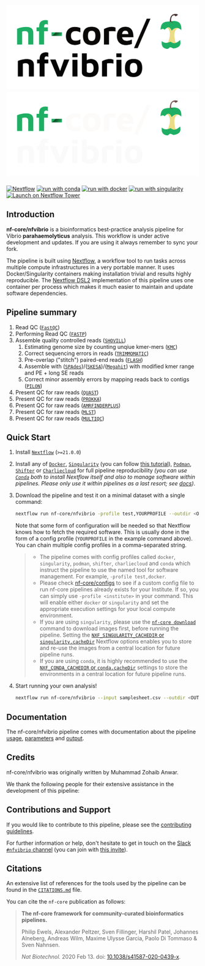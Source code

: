 # ![nf-core/nfvibrio](docs/images/nf-core-nfvibrio_logo_light.png#gh-light-mode-only) ![nf-core/nfvibrio](docs/images/nf-core-nfvibrio_logo_dark.png#gh-dark-mode-only)

<!-- [![AWS CI](https://img.shields.io/badge/CI%20tests-full%20size-FF9900?labelColor=000000&logo=Amazon%20AWS)](https://nf-co.re/nfvibrio/results)[![Cite with Zenodo](http://img.shields.io/badge/DOI-10.5281/zenodo.XXXXXXX-1073c8?labelColor=000000)](https://doi.org/10.5281/zenodo.XXXXXXX) -->

[![Nextflow](https://img.shields.io/badge/nextflow%20DSL2-%E2%89%A522.10.1-23aa62.svg)](https://www.nextflow.io/)
[![run with conda](http://img.shields.io/badge/run%20with-conda-3EB049?labelColor=000000&logo=anaconda)](https://docs.conda.io/en/latest/)
[![run with docker](https://img.shields.io/badge/run%20with-docker-0db7ed?labelColor=000000&logo=docker)](https://www.docker.com/)
[![run with singularity](https://img.shields.io/badge/run%20with-singularity-1d355c.svg?labelColor=000000)](https://sylabs.io/docs/)
[![Launch on Nextflow Tower](https://img.shields.io/badge/Launch%20%F0%9F%9A%80-Nextflow%20Tower-%234256e7)](https://tower.nf/launch?pipeline=https://github.com/nf-core/nfvibrio)

<!-- [![Get help on Slack](http://img.shields.io/badge/slack-nf--core%20%23nfvibrio-4A154B?labelColor=000000&logo=slack)](https://nfcore.slack.com/channels/  
nfvibrio)[![Follow on Twitter](http://img.shields.io/badge/twitter-%40nf__core-1DA1F2?labelColor=000000&logo=twitter)](https://twitter.com/nf_core)[![Watch on YouTube](http://img.shields.io/badge/youtube-nf--core-FF0000?labelColor=000000&logo=youtube)](https://www.youtube.com/c/nf-core) -->

## Introduction

<!-- TODO nf-core: Write a 1-2 sentence summary of what data the pipeline is for and what it does -->

**nf-core/nfvibrio** is a bioinformatics best-practice analysis pipeline for Vibrio __parahaemolyticus__ analysis. This workflow is under active development and updates. If you are using it always remember to sync your fork. 

The pipeline is built using [Nextflow](https://www.nextflow.io), a workflow tool to run tasks across multiple compute infrastructures in a very portable manner. It uses Docker/Singularity containers making installation trivial and results highly reproducible. The [Nextflow DSL2](https://www.nextflow.io/docs/latest/dsl2.html) implementation of this pipeline uses one container per process which makes it much easier to maintain and update software dependencies. <!-- Where possible, these processes have been submitted to and installed from [nf-core/modules](https://github.com/nf-core/modules) in order to make them available to all nf-core pipelines, and to everyone within the Nextflow community! -->

<!-- TODO nf-core: Add full-sized test dataset and amend the paragraph below if applicable 

On release, automated continuous integration tests run the pipeline on a full-sized dataset on the AWS cloud infrastructure. This ensures that the pipeline runs on AWS, has sensible resource allocation defaults set to run on real-world datasets, and permits the persistent storage of results to benchmark between pipeline releases and other analysis sources.The results obtained from the full-sized test can be viewed on the [nf-core website](https://nf-co.re/nfvibrio/results).
-->

## Pipeline summary

<!-- TODO nf-core: Fill in short bullet-pointed list of the default steps in the pipeline -->

1. Read QC ([`FastQC`](https://www.bioinformatics.babraham.ac.uk/projects/fastqc/))
2. Performing Read QC ([`FASTP`](https://github.com/OpenGene/fastp))
3. Assemble quality controlled reads ([`SHOVILL`](https://github.com/tseemann/shovill))
   1. Estimating genome size by counting unqiue kmer-mers ([`KMC`](https://github.com/refresh-bio/KMC))
   2. Correct sequencing errors in reads ([`TRIMMOMATIC`](https://github.com/usadellab/Trimmomatic))
   3. Pre-overlap ("stitch") paired-end reads ([`FLASH`](https://ccb.jhu.edu/software/FLASH/))
   4. Assemble with ([`SPAdes`](https://github.com/tseemann/shovill))/([`SKESA`](https://github.com/tseemann/shovill))/([`Megahit`](https://github.com/tseemann/shovill)) with modified kmer range and PE + long SE reads
   5. Correct minor assembly errors by mapping reads back to contigs ([`PILON`](https://github.com/tseemann/shovill))
4. Present QC for raw reads ([`QUAST`](http://multiqc.info/))
5. Present QC for raw reads ([`PROKKA`](http://multiqc.info/))
6. Present QC for raw reads ([`AMRFINDERPLUS`](http://multiqc.info/))
7. Present QC for raw reads ([`MLST`](http://multiqc.info/))
8. Present QC for raw reads ([`MULTIQC`](http://multiqc.info/))


## Quick Start

1. Install [`Nextflow`](https://www.nextflow.io/docs/latest/getstarted.html#installation) (`>=21.0.0`)

2. Install any of [`Docker`](https://docs.docker.com/engine/installation/), [`Singularity`](https://www.sylabs.io/guides/3.0/user-guide/) (you can follow [this tutorial](https://singularity-tutorial.github.io/01-installation/)), [`Podman`](https://podman.io/), [`Shifter`](https://nersc.gitlab.io/development/shifter/how-to-use/) or [`Charliecloud`](https://hpc.github.io/charliecloud/) for full pipeline reproducibility _(you can use [`Conda`](https://conda.io/miniconda.html) both to install Nextflow itself and also to manage software within pipelines. Please only use it within pipelines as a last resort; see [docs](https://nf-co.re/usage/configuration#basic-configuration-profiles))_.

3. Download the pipeline and test it on a minimal dataset with a single command:

   ```bash
   nextflow run nf-core/nfvibrio -profile test,YOURPROFILE --outdir <OUTDIR>
   ```

   Note that some form of configuration will be needed so that Nextflow knows how to fetch the required software. This is usually done in the form of a config profile (`YOURPROFILE` in the example command above). You can chain multiple config profiles in a comma-separated string.

   > - The pipeline comes with config profiles called `docker`, `singularity`, `podman`, `shifter`, `charliecloud` and `conda` which instruct the pipeline to use the named tool for software management. For example, `-profile test,docker`.
   > - Please check [nf-core/configs](https://github.com/nf-core/configs#documentation) to see if a custom config file to run nf-core pipelines already exists for your Institute. If so, you can simply use `-profile <institute>` in your command. This will enable either `docker` or `singularity` and set the appropriate execution settings for your local compute environment.
   > - If you are using `singularity`, please use the [`nf-core download`](https://nf-co.re/tools/#downloading-pipelines-for-offline-use) command to download images first, before running the pipeline. Setting the [`NXF_SINGULARITY_CACHEDIR` or `singularity.cacheDir`](https://www.nextflow.io/docs/latest/singularity.html?#singularity-docker-hub) Nextflow options enables you to store and re-use the images from a central location for future pipeline runs.
   > - If you are using `conda`, it is highly recommended to use the [`NXF_CONDA_CACHEDIR` or `conda.cacheDir`](https://www.nextflow.io/docs/latest/conda.html) settings to store the environments in a central location for future pipeline runs.

4. Start running your own analysis!

   <!-- TODO nf-core: Update the example "typical command" below used to run the pipeline -->

   ```bash
   nextflow run nf-core/nfvibrio --input samplesheet.csv --outdir <OUTDIR> --genome GRCh37 -profile <docker/singularity/podman/shifter/charliecloud/conda/institute>
   ```

## Documentation

The nf-core/nfvibrio pipeline comes with documentation about the pipeline [usage](https://nf-co.re/nfvibrio/usage), [parameters](https://nf-co.re/nfvibrio/parameters) and [output](https://nf-co.re/nfvibrio/output).

## Credits

nf-core/nfvibrio was originally written by Muhammad Zohaib Anwar.

We thank the following people for their extensive assistance in the development of this pipeline:

<!-- TODO nf-core: If applicable, make list of people who have also contributed -->

## Contributions and Support

If you would like to contribute to this pipeline, please see the [contributing guidelines](.github/CONTRIBUTING.md).

For further information or help, don't hesitate to get in touch on the [Slack `#nfvibrio` channel](https://nfcore.slack.com/channels/nfvibrio) (you can join with [this invite](https://nf-co.re/join/slack)).

## Citations

<!-- TODO nf-core: Add citation for pipeline after first release. Uncomment lines below and update Zenodo doi and badge at the top of this file. -->
<!-- If you use  nf-core/nfvibrio for your analysis, please cite it using the following doi: [10.5281/zenodo.XXXXXX](https://doi.org/10.5281/zenodo.XXXXXX) -->

<!-- TODO nf-core: Add bibliography of tools and data used in your pipeline -->

An extensive list of references for the tools used by the pipeline can be found in the [`CITATIONS.md`](CITATIONS.md) file.

You can cite the `nf-core` publication as follows:

> **The nf-core framework for community-curated bioinformatics pipelines.**
>
> Philip Ewels, Alexander Peltzer, Sven Fillinger, Harshil Patel, Johannes Alneberg, Andreas Wilm, Maxime Ulysse Garcia, Paolo Di Tommaso & Sven Nahnsen.
>
> _Nat Biotechnol._ 2020 Feb 13. doi: [10.1038/s41587-020-0439-x](https://dx.doi.org/10.1038/s41587-020-0439-x).
